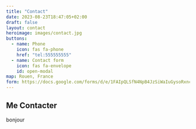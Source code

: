 ```yaml
---
title: "Contact"
date: 2023-08-23T18:47:05+02:00
draft: false
layout: contact
heroimage: images/contact.jpg
buttons:
  - name: Phone
    icon: fas fa-phone
    href: "tel:555555555"
  - name: Contact form
    icon: fas fa-envelope
    id: open-modal
map: Rouen, France
form: https://docs.google.com/forms/d/e/1FAIpQLSfN4NpB4JzSiWaIuGysoRxncJxLM9OY7q6LO4UogAF8BUntew/viewform?usp=sf_link
---
```


## Me Contacter

bonjour
